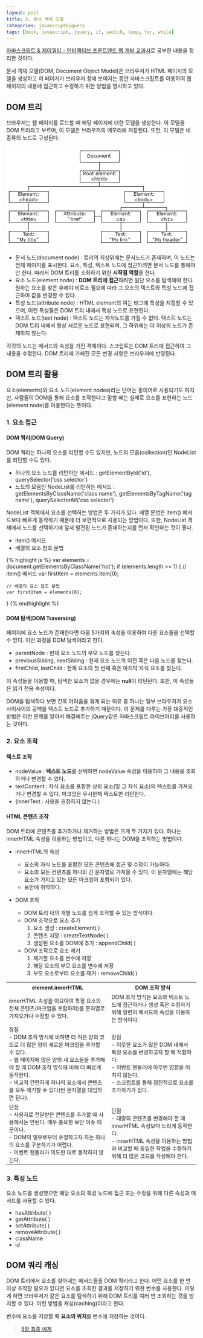 ```yaml
---
layout: post
title: 5. 문서 객체 모델
categories: javascript&jquery
tags: [book, javascript, jquery, if, switch, loop, for, while]
---
```

<div class="message"><a href="http://www.aladin.co.kr/shop/wproduct.aspx?ItemId=55027282">
자바스크립트 & 제이쿼리 - 인터랙티브 프론트엔드 웹 개발 교과서</a>로 공부한 내용을 정리한 것이다.</div>

문서 객체 모델(DOM, Document Object Model)은 브라우저가 HTML 페이지의 모델을 생성하고 이 페이지가 브라우저 창에 보여지는 동안 자바스크립트를 이용하여 웹 페이지의 내용에 접근하고 수정하기 위한 방법을 명시하고 있다.

## DOM 트리

브라우저는 웹 페이지를 로드할 때 해당 페이지에 대한 모델을 생성한다. 이 모델을 DOM 트리라고 부르며, 이 모델은 브라우저의 메모리에 저장된다. 또한, 이 모델은 네 종류의 노드로 구성된다.

<img src="/image/js-dom-model.gif" alt="DOM Tree">


- 문서 노드(document node) : 트리의 최상위에는 문서노드가 존재하며, 이 노드는 전체 페이지를 표시한다. 요소, 특성, 텍스트 노드에 접근하려면 문서 노드를 통해야만 한다. 따라서 DOM 트리를 조회하기 위한 **시작점 역할**을 한다.
- 요소 노드(element node) : **DOM 트리에 접근**하려면 일단 요소를 탐색해야 한다. 원하는 요소를 찾은 후에야 비로소 필요에 따라 그 요소의 텍스트와 특성 노드에 접근하여 값을 변경할 수 있다.
- 특성 노드(attribute node) : HTML element의 여는 태그에 특성을 지정할 수 있으며, 이런 특성들은 DOM 트리 내에서 특성 노드로 표현된다.
- 텍스트 노드(text node) : 텍스트 노드는 자식노드를 가질 수 없다. 텍스트 노드는 DOM 트리 내에서 항상 새로운 노드로 표현되며, 그 하위에는 더 이상의 노드가 존재하지 않는다.

각각의 노드는 메서드와 속성을 가진 객체이다. 스크립트는 DOM 트리에 접근하여 그 내용을 수정한다. DOM 트리에 가해진 모든 변경 사항은 브라우저에 반영된다.


## DOM 트리 활용

요소(elements)와 요소 노드(element nodes)라는 단어는 동의어로 사용되기도 하지만, 사람들이 DOM을 통해 요소를 조작한다고 말할 때는 실제로 요소를 표현하는 노드(element node)를 이용한다는 뜻이다.

### 1. 요소 접근

#### DOM 쿼리(DOM Query)

DOM 쿼리는 하나의 요소를 리턴할 수도 있지만, 노드의 모음(collection)인 NodeList를 리턴할 수도 있다.

- 하나의 요소 노드를 리턴하는 메서드 : getElementById('id'), querySelector('css selector')
- 노드의 모음인 NodeList를 리턴하는 메서드 : getElementsByClassName('class name'), getElementsByTagName('tag name'), querySelectorAll('css selector')

NodeList 객체에서 요소를 선택하는 방법은 두 가지가 있다. 배열 문법은 item() 메서드보다 빠르게 동작하기 때문에 더 보편적으로 사용되는 방법이다. 또한, NodeList 객체에서 노드를 선택하기에 앞서 발견된 노드가 존재하는지를 먼저 확인하는 것이 좋다.

- item() 메서드
- 배열의 요소 참조 문법

{% highlight js %}
var elements = document.getElementsByClassName('hot');
if (elements.length >= 1) {
  	// item() 메서드
	var firstItem = elements.item(0);
  
	// 배열의 요소 참조 문법
	var firstItem = elements[0];
}
{% endhighlight %}


#### DOM 탐색(DOM Traversing)

페이지에 요소 노드가 존재한다면 다음 5가지의 속성을 이용하여 다른 요소들을 선택할 수 있다. 이런 과정을 DOM 탐색이라고 한다.

- parentNode : 현재 요소 노드의 부모 노드를 찾는다.
- previousSibling, nextSibling : 현재 요소 노드의 이전 혹은 다음 노드를 찾는다.
- firstChild, lastChild : 현재 요소의 첫 번째 혹은 마지막 자식 요소를 찾는다.

이 속성들을 이용할 때, 탐색한 요소가 없을 경우에는 **null**이 리턴된다. 또한, 이 속성들은 읽기 전용 속성이다.

DOM을 탐색하다 보면 간혹 어려움을 겪게 되는 이유 중 하나는 일부 브라우저가 요소 사이사이의 공백을 텍스트 노드로 추가하기 때문이다. 이 문제를 다루는 가장 대중적인 방법은 이런 문제를 알아서 해결해주는 jQuery같은 자바스크립트 라이브러리를 사용하는 것이다.



### 2. 요소 조작

#### 텍스트 조작

- nodeValue : **텍스트 노드**를 선택하면 nodeValue 속성을 이용하여 그 내용을 조회하거나 변경할 수 있다.
- textContent : 자식 요소를 포함한 상위 요소(및 그 자식 요소)의 텍스트를 가져오거나 변경할 수 있다. 마크업은 무시한채 텍스트만 리턴한다.
- (innerText : 사용을 권장하지 않는다.)

#### HTML 콘텐츠 조작

DOM 트리에 콘텐츠를 추가하거나 제거하는 방법은 크게 두 가지가 있다. 하나는 innerHTML 속성을 이용하는 방법이고, 다른 하나는 DOM을 조작하는 방법이다.

- innerHTML의 속성 
  - 요소의 자식 노드를 포함한 모든 콘텐츠에 접근 및 수정이 가능하다.
  - 요소의 모든 컨텐츠를 하나의 긴 문자열로 가져올 수 있다. 이 문자열에는 해당 요소가 가지고 있는 모든 마크업이 포함되어 있다.
  - 보안에 취약하다.

- DOM 조작
  - DOM 트리 내의 개별 노드를 쉽게 조작할 수 있는 방식이다.
  - DOM 조작으로 요소 추가
    1. 요소 생성 : createElement( )
    2. 콘텐츠 지정 : createTextNode( )
    3. 생성된 요소를 DOM에 추가 : appendChild( )
  - DOM 조작으로 요소 제거
    1. 제거할 요소를 변수에 저장
    2. 해당 요소의 부모 요소를 변수에 저장
    3. 부모 요소로부터 요소를 제거 : removeChild( )


<table>
  <tr>
    <th>element.innerHTML</th>
    <th>DOM 조작 방식</th>
  </tr>
  <tr>
    <td>innerHTML 속성을 이요아여 특정 요소의 전체 콘텐츠(마크업을 포함하여)를 문자열로 가져오거나 수정할 수 있다.</td>
    <td>DOM 조작 방식은 요소와 텍스트 노드에 접근하거나 생성 혹은 수정하기 위해 일련의 메서드와 속성을 이용하는 방식이다.</td>
  </tr>
  <tr>
    <td>장점<br>- DOM 조작 방식에 비하면 더 적은 양의 코드로 더 많은 양의 새로운 마크업을 추가할 수 있다.<br>- 웹 페이지에 많은 양의 새 요소들을 추가해야 할 때 DOM 조작 방식에 비해 더 빠르게 동작한다.<br>- 비교적 간편하게 하나의 요소에서 콘텐츠를 모두 제거할 수 있다(빈 문자열을 대입하면 된다).</td>
    <td>장점<br>- 이웃한 요소가 많은 DOM 내에서 특정 요소를 변경하고자 할 때 적합하다.<br>- 이벤트 핸들러에 아무런 영향을 미치지 않는다.<br>- 스크립트를 통해 점진적으로 요소를 추가하기가 쉽다.</td>
  </tr>
  <tr>
    <td>단점<br>- 사용자로 전달받은 콘텐츠를 추가할 때 사용해서는 안된다. 매우 중요한 보안 이슈 때문이다.<br>- DOM의 일부로부터 수정하고자 하는 하나의 요소를 구분하기가 어렵다.<br>- 이벤트 핸들러가 의도한 대로 동작하지 않는다.</td>
    <td>단점<br>- 대량의 콘텐츠를 변경해야 할 때 innerHTML 속성보다 느리게 동작한다.<br>- innerHTML 속성을 이용하는 방법과 비교할 때 동일한 작업을 수행하기 위해 더 많은 코드를 작성해야 한다.</td>
  </tr>
</table>


### 3. 특성 노드

요소 노드를 생성했으면 해당 요소의 특성 노드에 접근 또는 수정을 위해 다른 속성과 메서드를 사용할 수 있다.

- hasAttribute( )
- getAttribute( )
- setAttribute( )
- removeAttribute( )
- className
- id

## DOM 쿼리 캐싱

DOM 트리에서 요소를 찾아내는 메서드들을 DOM 쿼리라고 한다. 어떤 요소를 한 번 이상 조작할 필요가 있다면 요소를 조회한 결과를 저장하기 위한 변수를 사용한다. 이렇게 하면 브라우저가 같은 요소를 탐색하기 위해 DOM 트리를 여러 번 조회하는 것을 방지할 수 있다. 이런 방법을 캐싱(caching)이라고 한다.

변수에 요소를 저장할 때 **요소의 위치**를 변수에 저장하는 것이다.


> [5장 최종 예제](https://github.com/pinstinct/front-end-web-js-jquery/tree/master/c05)

